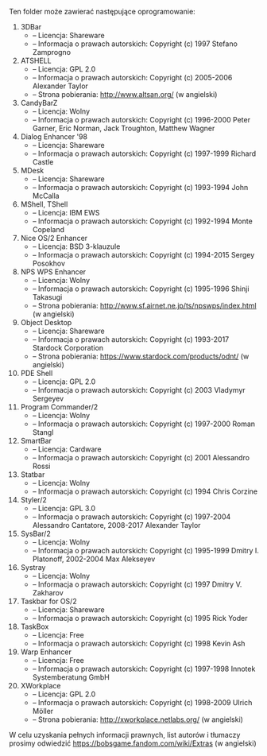 Ten folder może zawierać następujące oprogramowanie:

1. 3DBar
   - – Licencja: Shareware
   - – Informacja o prawach autorskich: Copyright (c) 1997 Stefano Zamprogno
2. ATSHELL
   - – Licencja: GPL 2.0
   - – Informacja o prawach autorskich: Copyright (c) 2005-2006 Alexander Taylor
   - – Strona pobierania: http://www.altsan.org/ (w angielski)
3. CandyBarZ
   - – Licencja: Wolny
   - – Informacja o prawach autorskich: Copyright (c) 1996-2000 Peter Garner, Eric Norman, Jack Troughton, Matthew Wagner
4. Dialog Enhancer '98
   - – Licencja: Shareware
   - – Informacja o prawach autorskich: Copyright (c) 1997-1999 Richard Castle
5. MDesk
   - – Licencja: Shareware
   - – Informacja o prawach autorskich: Copyright (c) 1993-1994 John McCalla
6. MShell, TShell
   - – Licencja: IBM EWS
   - – Informacja o prawach autorskich: Copyright (c) 1992-1994 Monte Copeland
7. Nice OS/2 Enhancer
   - – Licencja: BSD 3-klauzule
   - – Informacja o prawach autorskich: Copyright (c) 1994-2015 Sergey Posokhov
8. NPS WPS Enhancer
   - – Licencja: Wolny
   - – Informacja o prawach autorskich: Copyright (c) 1995-1996 Shinji Takasugi
   - – Strona pobierania: http://www.sf.airnet.ne.jp/ts/npswps/index.html (w angielski)
9. Object Desktop
   - – Licencja: Shareware
   - – Informacja o prawach autorskich: Copyright (c) 1993-2017 Stardock Corporation
   - – Strona pobierania: https://www.stardock.com/products/odnt/ (w angielski)
10. PDE Shell
    - – Licencja: GPL 2.0
    - – Informacja o prawach autorskich: Copyright (c) 2003 Vladymyr Sergeyev
11. Program Commander/2
    - – Licencja: Wolny
    - – Informacja o prawach autorskich: Copyright (c) 1997-2000 Roman Stangl
12. SmartBar
    - – Licencja: Cardware
    - – Informacja o prawach autorskich: Copyright (c) 2001 Alessandro Rossi
13. Statbar
    - – Licencja: Wolny
    - – Informacja o prawach autorskich: Copyright (c) 1994 Chris Corzine
14. Styler/2
    - – Licencja: GPL 3.0
    - – Informacja o prawach autorskich: Copyright (c) 1997-2004 Alessandro Cantatore, 2008-2017 Alexander Taylor
15. SysBar/2
    - – Licencja: Wolny
    - – Informacja o prawach autorskich: Copyright (c) 1995-1999 Dmitry I. Platonoff, 2002-2004 Max Alekseyev
16. Systray
    - – Licencja: Wolny
    - – Informacja o prawach autorskich: Copyright (c) 1997 Dmitry V. Zakharov
17. Taskbar for OS/2
    - – Licencja: Shareware
    - – Informacja o prawach autorskich: Copyright (c) 1995 Rick Yoder
18. TaskBox
    - – Licencja: Free
    - – Informacja o prawach autorskich: Copyright (c) 1998 Kevin Ash
19. Warp Enhancer
    - – Licencja: Free
    - – Informacja o prawach autorskich: Copyright (c) 1997-1998 Innotek Systemberatung GmbH
20. XWorkplace
    - – Licencja: GPL 2.0
    - – Informacja o prawach autorskich: Copyright (c) 1998-2009 Ulrich Möller
    - – Strona pobierania: http://xworkplace.netlabs.org/ (w angielski)

W celu uzyskania pełnych informacji prawnych, list autorów i tłumaczy prosimy odwiedzić https://bobsgame.fandom.com/wiki/Extras (w angielski)
